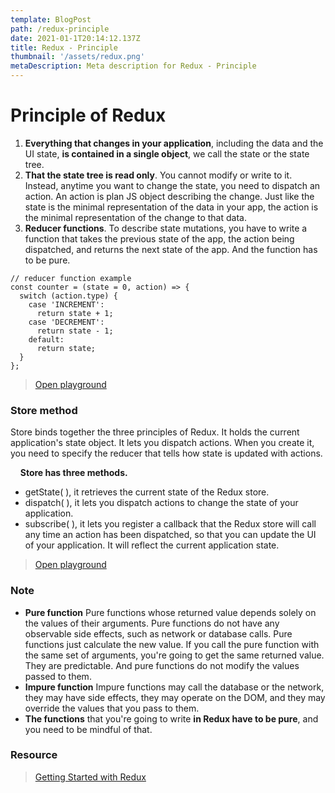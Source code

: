 ```yaml
---
template: BlogPost
path: /redux-principle
date: 2021-01-1T20:14:12.137Z
title: Redux - Principle
thumbnail: '/assets/redux.png'
metaDescription: Meta description for Redux - Principle
---
```


# Principle of Redux

1. **Everything that changes in your application**, including the data and the UI state, **is contained in a single object**, we call the state or the state tree.
2. **That the state tree is read only**. You cannot modify or write to it. Instead, anytime you want to change the state, you need to dispatch an action. An action is plan JS object describing the change. Just like the state is the minimal representation of the data in your app, the action is the minimal representation of the change to that data.
3. **Reducer functions**. To describe state mutations, you have to write a function that takes the previous state of the app, the action being dispatched, and returns the next state of the app. And the function has to be pure.

```javascript{numberLines: true}
// reducer function example
const counter = (state = 0, action) => {
  switch (action.type) {
    case 'INCREMENT':
      return state + 1;
    case 'DECREMENT':
      return state - 1;
    default:
      return state;
  }
};
```

> [Open playground](https://embed.plnkr.co/github/eggheadio-projects/getting-started-with-redux/master/05-react-redux-writing-a-counter-reducer-with-tests?show=script,preview)

### Store method

Store binds together the three principles of Redux. It holds the current application's state object. It lets you dispatch actions. When you create it, you need to specify the reducer that tells how state is updated with actions.

&nbsp;&nbsp;&nbsp;&nbsp;**Store has three methods.**

- getState( ), it retrieves the current state of the Redux store.
- dispatch( ), it lets you dispatch actions to change the state of your application.
- subscribe( ), it lets you register a callback that the Redux store will call any time an action has been dispatched, so that you can update the UI of your application. It will reflect the current application state.

> [Open playground](https://embed.plnkr.co/github/eggheadio-projects/getting-started-with-redux/master/06-react-redux-store-methods-getstate-dispatch-and-subscribe?show=script,preview)

### Note

- **Pure function**
  Pure functions whose returned value depends solely on the values of their arguments. Pure functions do not have any observable side effects, such as network or database calls. Pure functions just calculate the new value. If you call the pure function with the same set of arguments, you're going to get the same returned value. They are predictable. And pure functions do not modify the values passed to them.
- **Impure function**
  Impure functions may call the database or the network, they may have side effects, they may operate on the DOM, and they may override the values that you pass to them.
- **The functions** that you're going to write **in Redux have to be pure**, and you need to be mindful of that.

### Resource

> [Getting Started with Redux](https://egghead.io/series/getting-started-with-redux)
